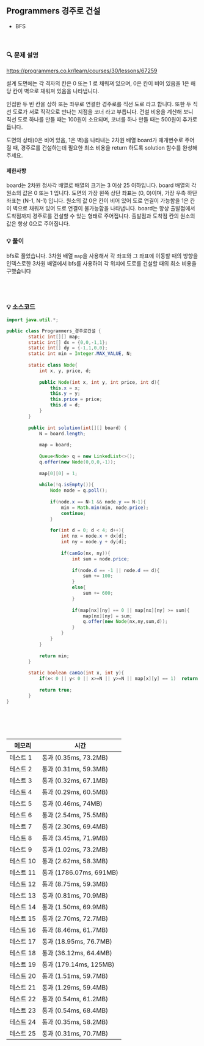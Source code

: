 ## Programmers 경주로 건설
- BFS

<br>


### 🔍 문제 설명
https://programmers.co.kr/learn/courses/30/lessons/67259

설계 도면에는 각 격자의 칸은 0 또는 1 로 채워져 있으며, 0은 칸이 비어 있음을 1은 해당 칸이 벽으로 채워져 있음을 나타냅니다.

인접한 두 빈 칸을 상하 또는 좌우로 연결한 경주로를 직선 도로 라고 합니다.
또한 두 직선 도로가 서로 직각으로 만나는 지점을 코너 라고 부릅니다.
건설 비용을 계산해 보니 직선 도로 하나를 만들 때는 100원이 소요되며, 코너를 하나 만들 때는 500원이 추가로 듭니다.

도면의 상태(0은 비어 있음, 1은 벽)을 나타내는 2차원 배열 board가 매개변수로 주어질 때, 경주로를 건설하는데 필요한 최소 비용을 return 하도록 solution 함수를 완성해주세요.


#### 제한사항
board는 2차원 정사각 배열로 배열의 크기는 3 이상 25 이하입니다.
board 배열의 각 원소의 값은 0 또는 1 입니다.
도면의 가장 왼쪽 상단 좌표는 (0, 0)이며, 가장 우측 하단 좌표는 (N-1, N-1) 입니다.
원소의 값 0은 칸이 비어 있어 도로 연결이 가능함을 1은 칸이 벽으로 채워져 있어 도로 연결이 불가능함을 나타냅니다.
board는 항상 출발점에서 도착점까지 경주로를 건설할 수 있는 형태로 주어집니다.
출발점과 도착점 칸의 원소의 값은 항상 0으로 주어집니다.

###  💡 풀이

bfs로 풀었습니다. 3차원 배열 `map`을 사용해서 각 좌표와 그 좌표에 이동할 때의 방향을 인덱스로한 3차원 배열에서 bfs를 사용하여 각 위치에 도로를 건설할 때의 최소 비용을 구했습니다

<br><br>

###  💡 소스코드
```java
import java.util.*;

public class Programmers_경주로건설 {
	    static int[][] map;
	    static int[] dx = {0,0,-1,1};
	    static int[] dy = {-1,1,0,0};
	    static int min = Integer.MAX_VALUE, N;
	    
	    static class Node{
	        int x, y, price, d;
	        
	        public Node(int x, int y, int price, int d){
	            this.x = x;
	            this.y = y;
	            this.price = price;
	            this.d = d;
	        }
	    }
	    
	    public int solution(int[][] board) {
	        N = board.length;
	        
	        map = board;
	        
	        Queue<Node> q = new LinkedList<>();
	        q.offer(new Node(0,0,0,-1));
	        
	        map[0][0] = 1;
	        
	        while(!q.isEmpty()){
	            Node node = q.poll();
	            
	            if(node.x == N-1 && node.y == N-1){
	                min = Math.min(min, node.price);
	                continue;
	            }
	            
	            for(int d = 0; d < 4; d++){
	                int nx = node.x + dx[d];
	                int ny = node.y + dy[d];
	                
	                if(canGo(nx, ny)){
	                    int sum = node.price;
	                    
	                    if(node.d == -1 || node.d == d){
	                        sum += 100;
	                    }
	                    else{
	                        sum += 600;
	                    }
	                    
	                    if(map[nx][ny] == 0 || map[nx][ny] >= sum){
	                        map[nx][ny] = sum;
	                        q.offer(new Node(nx,ny,sum,d));
	                    }
	                }
	            }
	        }
	        
	        return min;
	    }
	    
	    static boolean canGo(int x, int y){
	        if(x< 0 || y< 0 || x>=N || y>=N || map[x][y] == 1)  return false;
	        
	        return true;
	    }
}





```


<br>



메모리|시간
--|--
테스트 1 |	통과 (0.35ms, 73.2MB)
테스트 2 |	통과 (0.31ms, 59.3MB)
테스트 3 |	통과 (0.32ms, 67.1MB)
테스트 4 |	통과 (0.29ms, 60.5MB)
테스트 5 |	통과 (0.46ms, 74MB)
테스트 6 |	통과 (2.54ms, 75.5MB)
테스트 7 |	통과 (2.30ms, 69.4MB)
테스트 8 |	통과 (3.45ms, 71.9MB)
테스트 9 |	통과 (1.02ms, 73.2MB)
테스트 10 |	통과 (2.62ms, 58.3MB)
테스트 11 |	통과 (1786.07ms, 691MB)
테스트 12 |	통과 (8.75ms, 59.3MB)
테스트 13 |	통과 (0.81ms, 70.9MB)
테스트 14 |	통과 (1.50ms, 69.9MB)
테스트 15 |	통과 (2.70ms, 72.7MB)
테스트 16 |	통과 (8.46ms, 61.7MB)
테스트 17 |	통과 (18.95ms, 76.7MB)
테스트 18 |	통과 (36.12ms, 64.4MB)
테스트 19 |	통과 (179.14ms, 125MB)
테스트 20 |	통과 (1.51ms, 59.7MB)
테스트 21 |	통과 (1.29ms, 59.4MB)
테스트 22 |	통과 (0.54ms, 61.2MB)
테스트 23 |	통과 (0.54ms, 68.4MB)
테스트 24 |	통과 (0.35ms, 58.2MB)
테스트 25 |	통과 (0.31ms, 70.7MB)